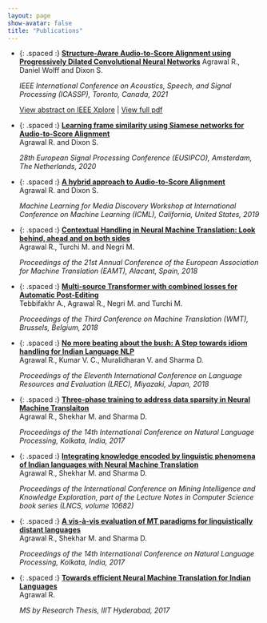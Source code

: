 ```yaml
---
layout: page
show-avatar: false
title: "Publications"
---
```

* {: .spaced :} [**Structure-Aware Audio-to-Score Alignment using Progressively Dilated Convolutional Neural Networks**](https://ieeexplore.ieee.org/document/9414049)
  Agrawal R., Daniel Wolff and Dixon S.  

  *IEEE International Conference on Acoustics, Speech, and Signal Processing (ICASSP), Toronto, Canada, 2021*
  
  [View abstract on IEEE Xplore](https://ieeexplore.ieee.org/document/9414049) | [View full pdf](https://www.eecs.qmul.ac.uk/~simond/pub/2021/AgrawalWolffDixon-ICASSP2021-preprint.pdf)  

* {: .spaced :} [**Learning frame similarity using Siamese networks for Audio-to-Score Alignment**](https://ieeexplore.ieee.org/abstract/document/9287625)  [<i class="fas fa-file-pdf"></i>](https://ieeexplore.ieee.org/abstract/document/9287625)  
  Agrawal R. and Dixon S.  

  *28th European Signal Processing Conference (EUSIPCO), Amsterdam, The Netherlands, 2020*
* {: .spaced :} [**A hybrid approach to Audio-to-Score Alignment**](https://www.eecs.qmul.ac.uk/~simond/pub/2019/Agrawal-Dixon-ML4MD-2019.pdf)  [<i class="fas fa-file-pdf"></i>](https://www.eecs.qmul.ac.uk/~simond/pub/2019/Agrawal-Dixon-ML4MD-2019.pdf)  
  Agrawal R. and Dixon S.
 
  *Machine Learning for Media Discovery Workshop at International Conference on Machine Learning (ICML), California, United States, 2019*
* {: .spaced :} [**Contextual Handling in Neural Machine Translation: Look behind, ahead and on both sides**](https://cris.fbk.eu/retrieve/handle/11582/314425/23380/EAMT2018-Proceedings_03.pdf)   [<i class="fas fa-file-pdf"></i>](https://cris.fbk.eu/retrieve/handle/11582/314425/23380/EAMT2018-Proceedings_03.pdf)  
  Agrawal R., Turchi M. and Negri M. 

  *Proceedings of the 21st Annual Conference of the European Association for Machine Translation (EAMT), Alacant, Spain, 2018*
* {: .spaced :} [**Multi-source Transformer with combined losses for Automatic Post-Editing**](https://www.aclweb.org/anthology/W18-6471.pdf)  [<i class="fas fa-file-pdf"></i>](https://www.aclweb.org/anthology/W18-6471.pdf)  
  Tebbifakhr A., Agrawal R., Negri M. and Turchi M.

  *Proceedings of the Third Conference on Machine Translation (WMT), Brussels, Belgium, 2018*
* {: .spaced :} [**No more beating about the bush: A Step towards idiom handling for Indian Language NLP**](https://www.aclweb.org/anthology/L18-1048.pdf)  [<i class="fas fa-file-pdf"></i>](https://www.aclweb.org/anthology/L18-1048.pdf)  
  Agrawal R., Kumar V. C., Muralidharan V. and Sharma D.

  *Proceedings of the Eleventh International Conference on Language Resources and Evaluation (LREC), Miyazaki, Japan, 2018*

* {: .spaced :} [**Three-phase training to address data sparsity in Neural Machine Translaiton**](https://www.aclweb.org/anthology/W17-7503.pdf)  [<i class="fas fa-file-pdf"></i>](https://www.aclweb.org/anthology/W17-7503.pdf)  
  Agrawal R., Shekhar M. and Sharma D.

  *Proceedings of the 14th International Conference on Natural Language Processing, Kolkata, India, 2017*

* {: .spaced :} [**Integrating knowledge encoded by linguistic phenomena of Indian languages with Neural Machine Translation**](https://link.springer.com/chapter/10.1007/978-3-319-71928-3_28)   [<i class="fas fa-file-pdf"></i>](https://link.springer.com/chapter/10.1007/978-3-319-71928-3_28)   
  Agrawal R., Shekhar M. and Sharma D.

  *Proceedings of the International Conference on Mining Intelligence and Knowledge Exploration, part of the Lecture Notes in Computer Science book series (LNCS, volume 10682)*

* {: .spaced :} [**A vis-à-vis evaluation of MT paradigms for linguistically distant languages**](https://www.aclweb.org/anthology/W17-7505.pdf)  [<i class="fas fa-file-pdf"></i>](https://www.aclweb.org/anthology/W17-7505.pdf)  
  Agrawal R., Shekhar M. and Sharma D.

  *Proceedings of the 14th International Conference on Natural Language Processing, Kolkata, India, 2017*

* {: .spaced :} [**Towards efficient Neural Machine Translation for Indian Languages**](http://web2py.iiit.ac.in/research_centres/publications/download/mastersthesis.pdf.9bb2bd10f741b83d.546f776172647320656666696369656e74204e657572616c204d616368696e65205472616e736c6174696f6e20666f7220496e6469616e204c616e6775616765732028527563686974204167726177616c2c204d532c20323031303032303133292e706466.pdf)   [<i class="fas fa-file-pdf"></i>](http://web2py.iiit.ac.in/research_centres/publications/download/mastersthesis.pdf.9bb2bd10f741b83d.546f776172647320656666696369656e74204e657572616c204d616368696e65205472616e736c6174696f6e20666f7220496e6469616e204c616e6775616765732028527563686974204167726177616c2c204d532c20323031303032303133292e706466.pdf)  
  Agrawal R.

  *MS by Research Thesis, IIIT Hyderabad, 2017*
